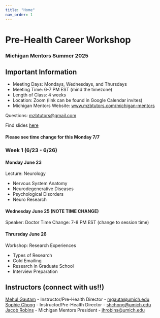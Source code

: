 ```yaml
---
title: "Home"
nav_order: 1
---
```

# Pre-Health Career Workshop
### Michigan Mentors Summer 2025

## Important Information
- Meeting Days: Mondays, Wednesdays, and Thursdays
- Meeting Time: 6-7 PM EST (mind the timezone)
- Length of Class: 4 weeks
- Location: Zoom (link can be found in Google Calendar invites)
- Michigan Mentors Website: www.mzbtutors.com/michigan-mentors

Questions: mzbtutors@gmail.com

Find slides [here](https://drive.google.com/drive/folders/1m_ahUpLQx5ofWpt1EQGB1_EpAANKYd_y?usp=sharing)

#### Please see time change for this Monday 7/7

### Week 1 (6/23 - 6/26)
#### Monday June 23
Lecture: Neurology
- Nervous System Anatomy
- Neurodegenerative Diseases
- Psychological Disorders
- Neuro Research

#### Wednesday June 25 (NOTE TIME CHANGE)
Speaker: Doctor
Time Change: 7-8 PM EST (change to session time)

#### Thrursday June 26
Workshop: Research Experiences
- Types of Research
- Cold Emailing
- Research in Graduate School
- Interview Preparation

## Instructors (connect with us!!)
[Mehul Gautam](https://www.linkedin.com/in/mehul-gautam-124696236/) - Instructor/Pre-Health Director - mgauta@umich.edu<br>
[Sophie Chong](https://www.linkedin.com/in/sophie-chong-641b42261/) - Instructor/Pre-Health Director - shchong@umich.edu<br>
[Jacob Robins](https://www.linkedin.com/in/jhrobins/) - Michigan Mentors President - jhrobins@umich.edu<br>
